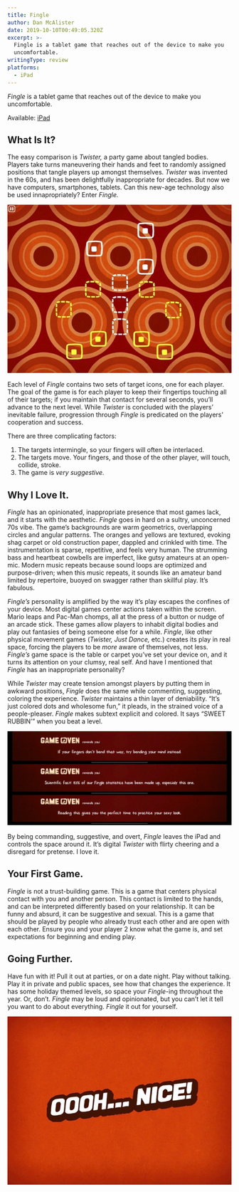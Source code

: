 ```yaml
---
title: Fingle
author: Dan McAlister
date: 2019-10-10T00:49:05.320Z
excerpt: >-
  Fingle is a tablet game that reaches out of the device to make you
  uncomfortable.
writingType: review
platforms:
  - iPad
---
```

_Fingle_ is a tablet game that reaches out of the device to make you uncomfortable.

Available: [iPad](https://apps.apple.com/us/app/fingle/id490109661)

## What Is It?

The easy comparison is _Twister,_ a party game about tangled bodies. Players take turns maneuvering their hands and feet to randomly assigned positions that tangle players up amongst themselves. _Twister_ was invented in the 60s, and has been delightfully inappropriate for decades. But now we have computers, smartphones, tablets. Can this new-age technology also be used innapropriately? Enter _Fingle._

![Image of game space, depicting white and yellow targets on a retro 70's background.](/static/img/img_0095-2-2.webp "Fingle's Game View")

Each level of _Fingle_ contains two sets of target icons, one for each player. The goal of the game is for each player to keep their fingertips touching all of their targets; if you maintain that contact for several seconds, you’ll advance to the next level. While _Twister_ is concluded with the players’ inevitable failure, progression through _Fingle_ is predicated on the players’ cooperation and success. 

There are three complicating factors:

1. The targets intermingle, so your fingers will often be interlaced.
2. The targets move. Your fingers, and those of the other player, will touch, collide, stroke. 
3. The game is _very suggestive._

## Why I Love It.

_Fingle_ has an opinionated, inappropriate presence that most games lack, and it starts with the aesthetic. _Fingle_ goes in hard on a sultry, unconcerned 70s vibe. The game’s backgrounds are warm geometrics, overlapping circles and angular patterns. The oranges and yellows are textured, evoking shag carpet or old construction paper, dappled and crinkled with time. The instrumentation is sparse, repetitive, and feels very human. The strumming bass and heartbeat cowbells are imperfect, like gutsy amateurs at an open-mic. Modern music repeats because sound loops are optimized and purpose-driven; when this music repeats, it sounds like an amateur band limited by repertoire, buoyed on swagger rather than skillful play. It’s fabulous.

_Fingle’s_ personality is amplified by the way it’s play escapes the confines of your device. Most digital games center actions taken within the screen. Mario leaps and Pac-Man chomps, all at the press of a button or nudge of an arcade stick. These games allow players to inhabit digital bodies and play out fantasies of being someone else for a while. _Fingle_, like other physical movement games (_Twister, Just Dance,_ etc.) creates its play in real space, forcing the players to be _more_ aware of themselves, not less. _Fingle’s_ game space is the table or carpet you’ve set your device on, and it turns its attention on your clumsy, real self. And have I mentioned that _Fingle_ has an inappropriate personality?

While _Twister_ may create tension amongst players by putting them in awkward positions, _Fingle_ does the same while commenting, suggesting, coloring the experience. _Twister_ maintains a thin layer of deniability. “It’s just colored dots and wholesome fun,” it pleads, in the strained voice of a people-pleaser. _Fingle_ makes subtext explicit and colored. It says “SWEET RUBBIN’” when you beat a level. 

![Three in game tips are displayed. They read, "If your fingers don't bend that way, try bending your mind instead. Scientific fact: 83% of our Fingle statistics have been made up, especially this one. Reading this gives you the perfect time to practice your sexy look. ](/static/img/image-20-2.webp "The game has many helpful tips.")

By being commanding, suggestive, and overt, _Fingle_ leaves the iPad and controls the space around it. It’s digital _Twister_ with flirty cheering and a disregard for pretense. I love it.

## Your First Game.

_Fingle_ is not a trust-building game. This is a game that centers physical contact with you and another person. This contact is limited to the hands, and can be interpreted differently based on your relationship. It can be funny and absurd, it can be suggestive and sexual. This is a game that should be played by people who already trust each other and are open with each other. Ensure you and your player 2 know what the game is, and set expectations for beginning and ending play.

## Going Further.

Have fun with it! Pull it out at parties, or on a date night. Play without talking. Play it in private and public spaces, see how that changes the experience. It has some holiday themed levels, so space your _Fingle_-ing throughout the year. Or, don’t. _Fingle_ may be loud and opinionated, but you can’t let it tell you want to do about everything. _Fingle_ it out for yourself.

![Image of victory screen that reads "Oooh...Nice!"](/static/img/img_0089-2-2.webp "Thanks for cheering me on, Fingle!")
